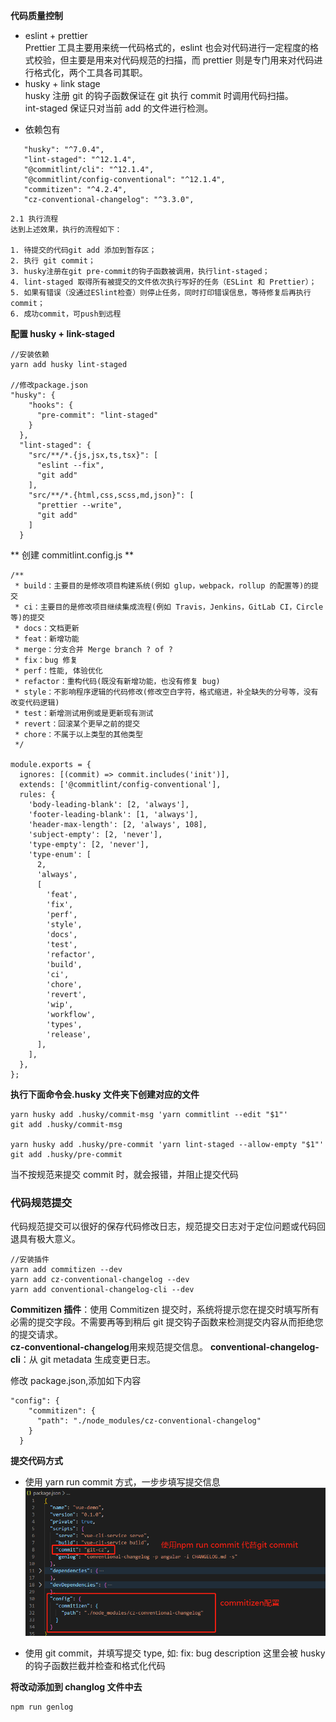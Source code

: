 **代码质量控制**

- eslint + prettier  
  Prettier 工具主要用来统一代码格式的，eslint 也会对代码进行一定程度的格式校验，但主要是用来对代码规范的扫描，而 prettier
  则是专门用来对代码进行格式化，两个工具各司其职。
- husky + link stage  
  husky 注册 git 的钩子函数保证在 git 执行 commit 时调用代码扫描。  
  int-staged 保证只对当前 add 的文件进行检测。

* 依赖包有

```text
   "husky": "^7.0.4",
   "lint-staged": "^12.1.4",
   "@commitlint/cli": "^12.1.4",
   "@commitlint/config-conventional": "^12.1.4",
   "commitizen": "^4.2.4",
   "cz-conventional-changelog": "^3.3.0",
```

```text
2.1 执行流程
达到上述效果，执行的流程如下：

1. 待提交的代码git add 添加到暂存区；
2. 执行 git commit；
3. husky注册在git pre-commit的钩子函数被调用，执行lint-staged；
4. lint-staged 取得所有被提交的文件依次执行写好的任务（ESLint 和 Prettier）；
5. 如果有错误（没通过ESlint检查）则停止任务，同时打印错误信息，等待修复后再执行commit；
6. 成功commit，可push到远程
```

**配置 husky + link-staged**

```text
//安装依赖
yarn add husky lint-staged

//修改package.json
"husky": {
    "hooks": {
      "pre-commit": "lint-staged"
    }
  },
  "lint-staged": {
    "src/**/*.{js,jsx,ts,tsx}": [
      "eslint --fix",
      "git add"
    ],
    "src/**/*.{html,css,scss,md,json}": [
      "prettier --write",
      "git add"
    ]
  }
```

** 创建 commitlint.config.js **

```text
/**
 * build：主要目的是修改项目构建系统(例如 glup，webpack，rollup 的配置等)的提交
 * ci：主要目的是修改项目继续集成流程(例如 Travis，Jenkins，GitLab CI，Circle等)的提交
 * docs：文档更新
 * feat：新增功能
 * merge：分支合并 Merge branch ? of ?
 * fix：bug 修复
 * perf：性能, 体验优化
 * refactor：重构代码(既没有新增功能，也没有修复 bug)
 * style：不影响程序逻辑的代码修改(修改空白字符，格式缩进，补全缺失的分号等，没有改变代码逻辑)
 * test：新增测试用例或是更新现有测试
 * revert：回滚某个更早之前的提交
 * chore：不属于以上类型的其他类型
 */

module.exports = {
  ignores: [(commit) => commit.includes('init')],
  extends: ['@commitlint/config-conventional'],
  rules: {
    'body-leading-blank': [2, 'always'],
    'footer-leading-blank': [1, 'always'],
    'header-max-length': [2, 'always', 108],
    'subject-empty': [2, 'never'],
    'type-empty': [2, 'never'],
    'type-enum': [
      2,
      'always',
      [
        'feat',
        'fix',
        'perf',
        'style',
        'docs',
        'test',
        'refactor',
        'build',
        'ci',
        'chore',
        'revert',
        'wip',
        'workflow',
        'types',
        'release',
      ],
    ],
  },
};

```

**执行下面命令会.husky 文件夹下创建对应的文件**

```text
yarn husky add .husky/commit-msg 'yarn commitlint --edit "$1"'
git add .husky/commit-msg

yarn husky add .husky/pre-commit 'yarn lint-staged --allow-empty "$1"'
git add .husky/pre-commit
```

当不按规范来提交 commit 时，就会报错，并阻止提交代码

### 代码规范提交

代码规范提交可以很好的保存代码修改日志，规范提交日志对于定位问题或代码回退具有极大意义。

```text
//安装插件
yarn add commitizen --dev
yarn add cz-conventional-changelog --dev
yarn add conventional-changelog-cli --dev
```

**Commitizen 插件**：使用 Commitizen 提交时，系统将提示您在提交时填写所有必需的提交字段。不需要再等到稍后 git
提交钩子函数来检测提交内容从而拒绝您的提交请求。  
**cz-conventional-changelog**用来规范提交信息。
**conventional-changelog-cli**：从 git metadata 生成变更日志。

修改 package.json,添加如下内容

```text
"config": {
    "commitizen": {
      "path": "./node_modules/cz-conventional-changelog"
    }
  }
```

**提交代码方式**

- 使用 yarn run commit 方式，一步步填写提交信息
  ![](pic/commit.png)

- 使用 git commit，并填写提交 type, 如: fix: bug description
  这里会被 husky 的钩子函数拦截并检查和格式化代码

**将改动添加到 changlog 文件中去**

```text
npm run genlog
```
